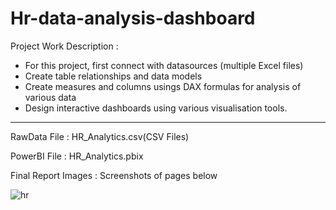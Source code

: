 # Hr-data-analysis-dashboard

Project Work Description :
- For this project, first connect with datasources (multiple Excel files)
- Create table relationships and data models
- Create measures and columns usings DAX formulas for analysis of various data
- Design interactive dashboards using various visualisation tools.

----------------------------------------------

RawData File : HR_Analytics.csv(CSV Files)

PowerBI File : HR_Analytics.pbix

Final Report Images : Screenshots of pages below 

![hr](https://github.com/mkumawat20/Suicides-in-India-dashboard/assets/131505771/f635cb57-1530-4de6-9415-8b41719ef004)
